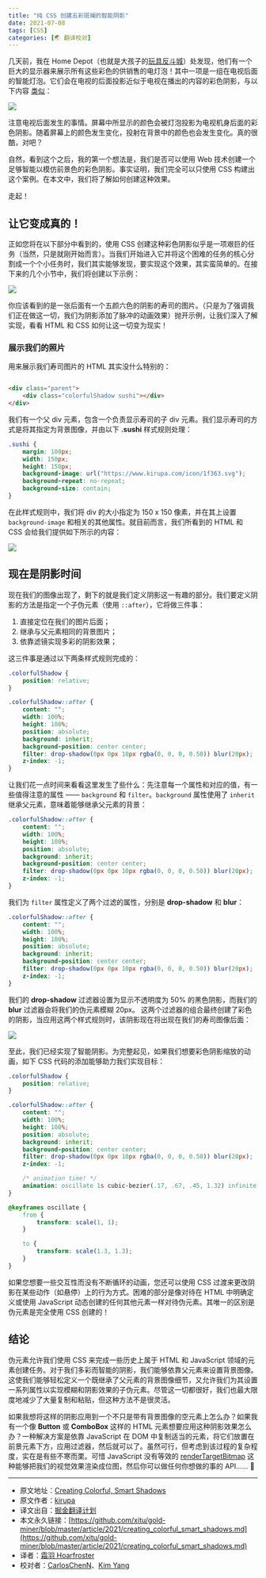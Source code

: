 ```yaml
---
title: "纯 CSS 创建五彩斑斓的智能阴影"
date: 2021-07-08
tags: [CSS]
categories: [🌏 翻译校对]
---
```


几天前，我在 Home Depot（也就是大孩子的[玩具反斗城](http://en.wikipedia.org/wiki/Toys_R_Us)）处发现，他们有一个巨大的显示器来展示所有这些彩色的供销售的电灯泡！其中一项是一组在电视后面的智能灯泡。它们会在电视的后面投影近似于电视在播出的内容的彩色阴影，与以下内容 [类似](https://www.philips-hue.com/en-us/p/hue-play-hdmi-sync-box-/046677555221)：

![](https://picbed.kimyang.cn/202109050839877.png)
<!-- more -->
注意电视后面发生的事情。屏幕中所显示的颜色会被灯泡投影为电视机身后面的彩色阴影。随着屏幕上的颜色发生变化，投射在背景中的颜色也会发生变化。真的很酷，对吧？

自然，看到这个之后，我的第一个想法是，我们是否可以使用 Web 技术创建一个足够智能以模仿前景色的彩色阴影。事实证明，我们完全可以只使用 CSS 构建出这个案例。在本文中，我们将了解如何创建这种效果。

走起！

## 让它变成真的！

正如您将在以下部分中看到的，使用 CSS 创建这种彩色阴影似乎是一项艰巨的任务（当然，只是就刚开始而言）。当我们开始进入它并将这个困难的任务的核心分割成一个个小任务时，我们其实能够发现，要实现这个效果，其实蛮简单的。在接下来的几个小节中，我们将创建以下示例：

![](https://picbed.kimyang.cn/202109050840537.gif)

你应该看到的是一张后面有一个五颜六色的阴影的寿司的图片。（只是为了强调我们正在做这一切，我们为阴影添加了脉冲的动画效果）抛开示例，让我们深入了解实现，看看 HTML 和 CSS 如何让这一切变为现实！

### 展示我们的照片

用来展示我们寿司图片的 HTML 其实没什么特别的：

```html

<div class="parent">
    <div class="colorfulShadow sushi"></div>
</div>
```

我们有一个父 div 元素，包含一个负责显示寿司的子 div 元素。我们显示寿司的方式是将其指定为背景图像，并由以下 **.sushi** 样式规则处理：

```css
.sushi {
    margin: 100px;
    width: 150px;
    height: 150px;
    background-image: url("https://www.kirupa.com/icon/1f363.svg");
    background-repeat: no-repeat;
    background-size: contain;
}
```

在此样式规则中，我们将 div 的大小指定为 150 x 150 像素，并在其上设置 `background-image` 和相关的其他属性。就目前而言，我们所看到的 HTML 和 CSS 会给我们提供如下所示的内容：

![](https://picbed.kimyang.cn/202109050840984.png)

## 现在是阴影时间

现在我们的图像出现了，剩下的就是我们定义阴影这一有趣的部分。我们要定义阴影的方法是指定一个子伪元素（使用 `::after`），它将做三件事：

1. 直接定位在我们的图片后面；
2. 继承与父元素相同的背景图片；
3. 依靠滤镜实现多彩的阴影效果；

这三件事是通过以下两条样式规则完成的：

```css
.colorfulShadow {
    position: relative;
}

.colorfulShadow::after {
    content: "";
    width: 100%;
    height: 100%;
    position: absolute;
    background: inherit;
    background-position: center center;
    filter: drop-shadow(0px 0px 10px rgba(0, 0, 0, 0.50)) blur(20px);
    z-index: -1;
}
```

让我们花一点时间来看看这里发生了些什么：先注意每一个属性和对应的值，有一些值得注意的属性 —— `background` 和 `filter`。`background` 属性使用了 `inherit` 继承父元素，意味着能够继承父元素的背景：

```css
.colorfulShadow::after {
    content: "";
    width: 100%;
    height: 100%;
    position: absolute;
    background: inherit;
    background-position: center center;
    filter: drop-shadow(0px 0px 10px rgba(0, 0, 0, 0.50)) blur(20px);
    z-index: -1;
}
```

我们为 `filter` 属性定义了两个过滤的属性，分别是 **drop-shadow** 和 **blur**：

```css
.colorfulShadow::after {
    content: "";
    width: 100%;
    height: 100%;
    position: absolute;
    background: inherit;
    background-position: center center;
    filter: drop-shadow(0px 0px 10px rgba(0, 0, 0, 0.50)) blur(20px);
    z-index: -1;
}
```

我们的 **drop-shadow** 过滤器设置为显示不透明度为 50% 的黑色阴影，而我们的 **blur** 过滤器会将我们的伪元素模糊 20px。 这两个过滤器的组合最终创建了彩色的阴影，当应用这两个样式规则时，该阴影现在将出现在我们的寿司图像后面：

![](https://picbed.kimyang.cn/202109050840105.png)

至此，我们已经实现了智能阴影。为完整起见，如果我们想要彩色阴影缩放的动画，如下 CSS 代码的添加能够助力我们实现目标：

```css
.colorfulShadow {
    position: relative;
}

.colorfulShadow::after {
    content: "";
    width: 100%;
    height: 100%;
    position: absolute;
    background: inherit;
    background-position: center center;
    filter: drop-shadow(0px 0px 10px rgba(0, 0, 0, 0.50)) blur(20px);
    z-index: -1;

    /* animation time! */
    animation: oscillate 1s cubic-bezier(.17, .67, .45, 1.32) infinite alternate;
}

@keyframes oscillate {
    from {
        transform: scale(1, 1);
    }

    to {
        transform: scale(1.3, 1.3);
    }
}
```

如果您想要一些交互性而没有不断循环的动画，您还可以使用 CSS 过渡来更改阴影在某些动作（如悬停）上的行为方式。困难的部分是像对待在 HTML 中明确定义或使用 JavaScript 动态创建的任何其他元素一样对待伪元素。其唯一的区别是伪元素是完全使用 CSS 创建的！

## 结论

伪元素允许我们使用 CSS 来完成一些历史上属于 HTML 和 JavaScript 领域的元素创建任务。对于我们多彩而智能的阴影，我们能够依靠父元素来设置背景图像。这使我们能够轻松定义一个既继承了父元素的背景图像细节，又允许我们为其设置一系列属性以实现模糊和阴影效果的子伪元素。尽管这一切都很好，我们也最大限度地减少了大量复制和粘贴，但这种方法不是很灵活。

如果我想将这样的阴影应用到一个不只是带有背景图像的空元素上怎么办？如果我有一个像 **Button** 或 **ComboBox** 这样的 HTML 元素想要应用这种阴影效果怎么办？一种解决方案是依靠 JavaScript 在 DOM 中复制适当的元素，将它们放置在前景元素下方，应用过滤器，然后就可以了。虽然可行，但考虑到该过程的复杂程度，实在是有些不寒而栗。可惜 JavaScript 没有等效的 [renderTargetBitmap](https://docs.microsoft.com/en-us/dotnet/api/system.windows.media.imaging.rendertargetbitmap?view=net-5.0) 这种能够把我们的视觉效果渲染成位图，然后你可以做任何你想做的事的 API…… 🥶

---
 * 原文地址：[Creating Colorful, Smart Shadows](https://www.kirupa.com/html5/creating_colorful_smart_shadows.htm)
 * 原文作者：[kirupa](https://www.kirupa.com/me/index.htm)
 * 译文出自：[掘金翻译计划](https://github.com/xitu/gold-miner)
 * 本文永久链接：[https://github.com/xitu/gold-miner/blob/master/article/2021/creating_colorful_smart_shadows.md](https://github.com/xitu/gold-miner/blob/master/article/2021/creating_colorful_smart_shadows.md)
 * 译者：[霜羽 Hoarfroster](https://github.com/PassionPenguin)
 * 校对者：[CarlosChenN](https://github.com/CarlosChenN)、[Kim Yang](https://github.com/KimYangOfCat)
